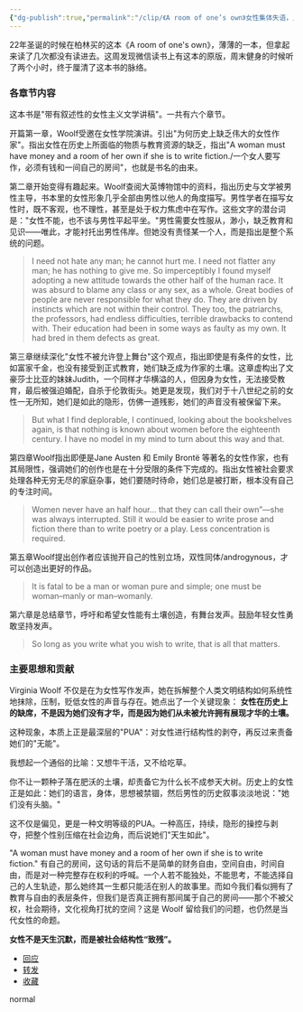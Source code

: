 ```yaml
---
{"dg-publish":true,"permalink":"/clip/《A room of one’s own》女性集体失语，人类史上最大规模的PUA/","title":"《A room of one’s own》女性集体失语，人类史上最大规模的PUA","created":"2025-06-16T14:31:17.016+08:00"}
---
```



22年圣诞的时候在柏林买的这本《A room of one's own》，薄薄的一本，但拿起来读了几次都没有读进去。这周发现微信读书上有这本的原版，周末健身的时候听了两个小时，终于厘清了这本书的脉络。

### 各章节内容

这本书是"带有叙述性的女性主义文学讲稿"。一共有六个章节。

开篇第一章，Woolf受邀在女性学院演讲。引出"为何历史上缺乏伟大的女性作家"。指出女性在历史上所面临的物质与教育资源的缺乏，指出"A woman must have money and a room of her own if she is to write fiction./一个女人要写作，必须有钱和一间自己的房间"，也就是书名的由来。

第二章开始变得有趣起来。Woolf查阅大英博物馆中的资料，指出历史与文学被男性主导，书本里的女性形象几乎全部由男性以他人的角度描写。男性学者在描写女性时，既不客观，也不理性，甚至是处于权力焦虑中在写作。这些文字的潜台词是："女性不能，也不该与男性平起平坐。"男性需要女性服从，渺小，缺乏教育和见识——唯此，才能衬托出男性伟岸。但她没有责怪某一个人，而是指出是整个系统的问题。

> I need not hate any man; he cannot hurt me. I need not flatter any man; he has nothing to give me. So imperceptibly I found myself adopting a new attitude towards the other half of the human race. It was absurd to blame any class or any sex, as a whole. Great bodies of people are never responsible for what they do. They are driven by instincts which are not within their control. They too, the patriarchs, the professors, had endless difficulties, terrible drawbacks to contend with. Their education had been in some ways as faulty as my own. It had bred in them defects as great.

第三章继续深化"女性不被允许登上舞台"这个观点，指出即使是有条件的女性，比如富家千金，也没有接受到正式教育，她们缺乏成为作家的土壤。这章虚构出了文豪莎士比亚的妹妹Judith，一个同样才华横溢的人，但因身为女性，无法接受教育，最后被强迫婚配，自杀于伦敦街头。她更是发现，我们对于十八世纪之前的女性一无所知，她们是如此的隐形，仿佛一道残影，她们的声音没有被保留下来。

> But what I find deplorable, I continued, looking about the bookshelves again, is that nothing is known about women before the eighteenth century. I have no model in my mind to turn about this way and that.

第四章Woolf指出即便是Jane Austen 和 Emily Brontë 等著名的女性作家，也有其局限性，强调她们的创作也是在十分受限的条件下完成的。指出女性被社会要求处理各种无穷无尽的家庭杂事，她们要随时待命，她们总是被打断，根本没有自己的专注时间。

> Women never have an half hour... that they can call their own”—she was always interrupted. Still it would be easier to write prose and fiction there than to write poetry or a play. Less concentration is required.

第五章Woolf提出创作者应该抛开自己的性别立场，双性同体/androgynous，才可以创造出更好的作品。

> It is fatal to be a man or woman pure and simple; one must be woman–manly or man–womanly.

第六章是总结章节，呼吁和希望女性能有土壤创造，有舞台发声。鼓励年轻女性勇敢坚持发声。

> So long as you write what you wish to write, that is all that matters.

### 主要思想和贡献

Virginia Woolf 不仅是在为女性写作发声，她在拆解整个人类文明结构如何系统性地抹除，压制，贬低女性的声音与存在。她点出了一个关键现象： **女性在历史上的缺席，不是因为她们没有才华，而是因为她们从未被允许拥有展现才华的土壤。**

这种现象，本质上正是最深层的"PUA"：对女性进行结构性的剥夺，再反过来责备她们的"无能"。

我想起一个通俗的比喻：又想牛干活，又不给吃草。

你不让一颗种子落在肥沃的土壤，却责备它为什么长不成参天大树。历史上的女性正是如此：她们的语言，身体，思想被禁锢，然后男性的历史叙事淡淡地说："她们没有头脑。"

这不仅是偏见，更是一种文明等级的PUA。一种高压，持续，隐形的操控与剥夺，把整个性别压缩在社会边角，而后说她们"天生如此"。

"A woman must have money and a room of her own if she is to write fiction." 有自己的房间，这句话的背后不是简单的财务自由，空间自由，时间自由，而是对一种完整存在权利的呼喊。一个人若不能独处，不能思考，不能选择自己的人生轨迹，那么她终其一生都只能活在别人的故事里。而如今我们看似拥有了教育与自由的表层条件，但我们是否真正拥有那间属于自己的房间——那个不被父权，社会期待，文化视角打扰的空间？这是 Woolf 留给我们的问题，也仍然是当代女性的命题。

**女性不是天生沉默，而是被社会结构性“致残”。**

- [回应](https://book.douban.com/review/16750581/)
- [转发](https://book.douban.com/review/16750581/?tab=recommendations#recommendations)
- [收藏](https://book.douban.com/review/16750581/?tab=collections#collections)

normal